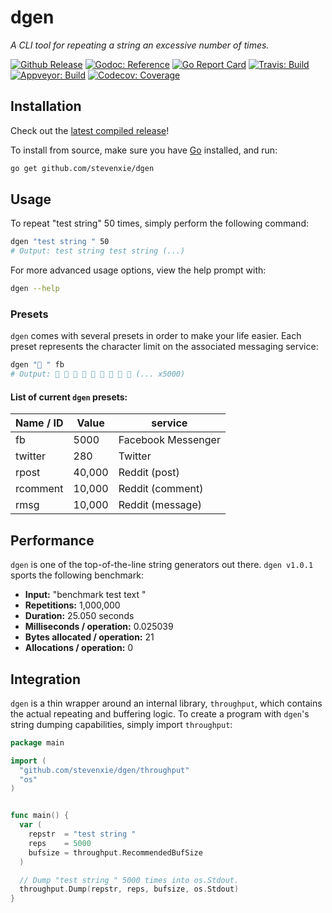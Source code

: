 # dgen

_A CLI tool for repeating a string an excessive number of times._

[![Github Release][release-img]][release]
[![Godoc: Reference][godoc-img]][godoc]
[![Go Report Card][grc-img]][grc]
[![Travis: Build][travis-img]][travis]
[![Appveyor: Build][appveyor-img]][appveyor]
[![Codecov: Coverage][codecov-img]][codecov]

## Installation

Check out the [latest compiled release](https://github.com/stevenxie/dgen/releases)!

To install from source, make sure you have [Go](https://golang.org) installed,
and run:

```bash
go get github.com/stevenxie/dgen
```

## Usage

To repeat "test string" 50 times, simply perform the following command:

```bash
dgen "test string " 50
# Output: test string test string (...)
```

For more advanced usage options, view the help prompt with:

```bash
dgen --help
```

### Presets

`dgen` comes with several presets in order to make your life easier. Each preset
represents the character limit on the associated messaging service:

```bash
dgen "👀 " fb
# Output: 👀 👀 👀 👀 👀 👀 👀 👀 👀 (... x5000)
```

#### List of current `dgen` presets:

| Name / ID | Value  | service            |
| --------- | ------ | ------------------ |
| fb        | 5000   | Facebook Messenger |
| twitter   | 280    | Twitter            |
| rpost     | 40,000 | Reddit (post)      |
| rcomment  | 10,000 | Reddit (comment)   |
| rmsg      | 10,000 | Reddit (message)   |

## Performance

`dgen` is one of the top-of-the-line string generators out there. `dgen v1.0.1`
sports the following benchmark:

- **Input:** "benchmark test text "
- **Repetitions:** 1,000,000
- **Duration:** 25.050 seconds
- **Milliseconds / operation:** 0.025039
- **Bytes allocated / operation:** 21
- **Allocations / operation:** 0

## Integration

`dgen` is a thin wrapper around an internal library, `throughput`, which
contains the actual repeating and buffering logic. To create a program with
`dgen`'s string dumping capabilities, simply import `throughput`:

```go
package main

import (
  "github.com/stevenxie/dgen/throughput"
  "os"
)


func main() {
  var (
    repstr  = "test string "
    reps    = 5000
    bufsize = throughput.RecommendedBufSize
  )

  // Dump "test string " 5000 times into os.Stdout.
  throughput.Dump(repstr, reps, bufsize, os.Stdout)
}
```

[release]: https://github.com/stevenxie/dgen/releases
[release-img]: https://img.shields.io/github/release/stevenxie/dgen.svg
[godoc]: https://godoc.org/github.com/stevenxie/dgen
[godoc-img]: https://godoc.org/github.com/stevenxie/dgen?status.svg
[travis]: https://travis-ci.org/stevenxie/dgen
[travis-img]: https://travis-ci.org/stevenxie/dgen.svg?branch=master
[codecov]: https://codecov.io/gh/stevenxie/dgen
[codecov-img]: https://codecov.io/gh/stevenxie/dgen/branch/master/graph/badge.svg
[appveyor]: https://ci.appveyor.com/project/StevenXie/dgen-p2xgh
[appveyor-img]: https://ci.appveyor.com/api/projects/status/wrry9krp1kkx4hsi/branch/master?svg=true
[grc]: https://goreportcard.com/report/github.com/stevenxie/dgen
[grc-img]: https://goreportcard.com/badge/github.com/stevenxie/dgen
